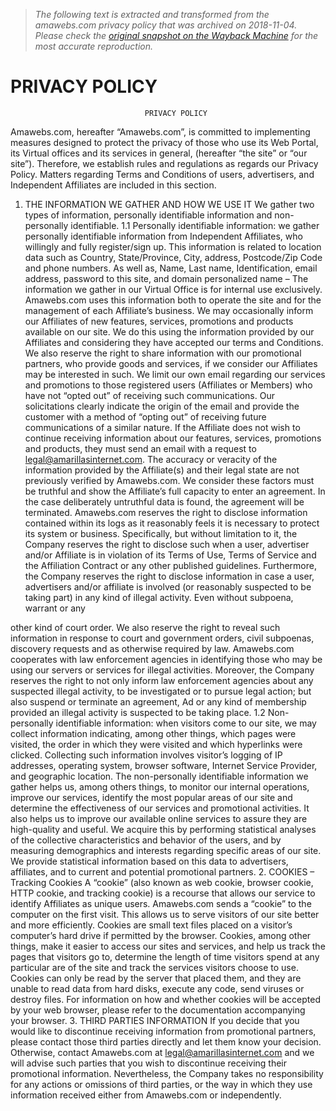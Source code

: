 > *The following text is extracted and transformed from the amawebs.com privacy policy that was archived on 2018-11-04. Please check the [original snapshot on the Wayback Machine](https://web.archive.org/web/20181104134435id_/http%3A//www.amawebs.com/pdf/privacy_en.pdf) for the most accurate reproduction.*

# PRIVACY POLICY

                                  PRIVACY POLICY
Amawebs.com, hereafter “Amawebs.com”, is committed to implementing
measures designed to protect the privacy of those who use its Web Portal, its
Virtual offices and its services in general, (hereafter “the site” or “our site”).
Therefore, we establish rules and regulations as regards our Privacy Policy.
Matters regarding Terms and Conditions of users, advertisers, and Independent
Affiliates are included in this section.
1. THE INFORMATION WE GATHER AND HOW WE USE IT
We gather two types of information, personally identifiable information and non-
personally identifiable.
1.1 Personally identifiable information: we gather personally identifiable
information from Independent Affiliates, who willingly and fully register/sign up.
This information is related to location data such as Country, State/Province,
City, address, Postcode/Zip Code and phone numbers. As well as, Name, Last
name, Identification, email address, password to this site, and domain
personalized name –
The information we gather in our Virtual Office is for internal use exclusively.
Amawebs.com uses this information both to operate the site and for the
management of each Affiliate’s business. We may occasionally inform our
Affiliates of new features, services, promotions and products available on our
site. We do this using the information provided by our Affiliates and considering
they have accepted our terms and Conditions. We also reserve the right to
share information with our promotional partners, who provide goods and
services, if we consider our Affiliates may be interested in such.
We limit our own email regarding our services and promotions to those
registered users (Affiliates or Members) who have not “opted out” of receiving
such communications. Our solicitations clearly indicate the origin of the email
and provide the customer with a method of “opting out” of receiving future
communications of a similar nature. If the Affiliate does not wish to continue
receiving information about our features, services, promotions and products,
they must send an email with a request to legal@amarillasinternet.com.
The accuracy or veracity of the information provided by the Affiliate(s) and their
legal state are not previously verified by Amawebs.com. We consider these
factors must be truthful and show the Affiliate’s full capacity to enter an
agreement. In the case deliberately untruthful data is found, the agreement will
be terminated.
Amawebs.com reserves the right to disclose information contained within its
logs as it reasonably feels it is necessary to protect its system or business.
Specifically, but without limitation to it, the Company reserves the right to
disclose such when a user, advertiser and/or Affiliate is in violation of its Terms
of Use, Terms of Service and the Affiliation Contract or any other published
guidelines.
Furthermore, the Company reserves the right to disclose information in case a
user, advertisers and/or affiliate is involved (or reasonably suspected to be
taking part) in any kind of illegal activity. Even without subpoena, warrant or any


other kind of court order. We also reserve the right to reveal such information in
response to court and government orders, civil subpoenas, discovery requests
and as otherwise required by law. Amawebs.com cooperates with law
enforcement agencies in identifying those who may be using our servers or
services for illegal activities. Moreover, the Company reserves the right to not
only inform law enforcement agencies about any suspected illegal activity, to be
investigated or to pursue legal action; but also suspend or terminate an
agreement, Ad or any kind of membership provided an illegal activity is
suspected to be taking place.
1.2 Non-personally identifiable information: when visitors come to our site,
we may collect information indicating, among other things, which pages were
visited, the order in which they were visited and which hyperlinks were clicked.
Collecting such information involves visitor’s logging of IP addresses, operating
system, browser software, Internet Service Provider, and geographic location.
The non-personally identifiable information we gather helps us, among others
things, to monitor our internal operations, improve our services, identify the
most popular areas of our site and determine the effectiveness of our services
and promotional activities. It also helps us to improve our available online
services to assure they are high-quality and useful. We acquire this by
performing statistical analyses of the collective characteristics and behavior of
the users, and by measuring demographics and interests regarding specific
areas of our site. We provide statistical information based on this data to
advertisers, affiliates, and to current and potential promotional partners.
2. COOKIES – Tracking Cookies
A “cookie” (also known as web cookie, browser cookie, HTTP cookie, and
tracking cookie) is a recourse that allows our service to identify Affiliates as
unique users. Amawebs.com sends a “cookie” to the computer on the first visit.
This allows us to serve visitors of our site better and more efficiently. Cookies
are small text files placed on a visitor’s computer’s hard drive if permitted by the
browser. Cookies, among other things, make it easier to access our sites and
services, and help us track the pages that visitors go to, determine the length of
time visitors spend at any particular are of the site and track the services
visitors choose to use. Cookies can only be read by the server that placed
them, and they are unable to read data from hard disks, execute any code,
send viruses or destroy files. For information on how and whether cookies will
be accepted by your web browser, please refer to the documentation
accompanying your browser.
3. THIRD PARTIES INFORMATION
If you decide that you would like to discontinue receiving information from
promotional partners, please contact those third parties directly and let them
know       your      decision.     Otherwise,     contact     Amawebs.com          at
legal@amarillasinternet.com and we will advise such parties that you wish to
discontinue receiving their promotional information. Nevertheless, the Company
takes no responsibility for any actions or omissions of third parties, or the way in
which they use information received either from Amawebs.com or
independently.
